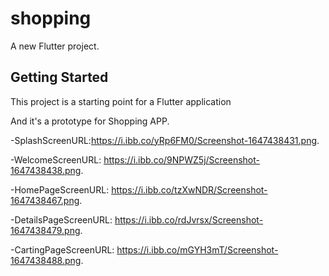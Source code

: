 # shopping

A new Flutter project.

## Getting Started

This project is a starting point for a Flutter application

And it's a prototype for Shopping APP.

-SplashScreenURL:https://i.ibb.co/yRp6FM0/Screenshot-1647438431.png.

-WelcomeScreenURL: https://i.ibb.co/9NPWZ5j/Screenshot-1647438438.png.

-HomePageScreenURL: https://i.ibb.co/tzXwNDR/Screenshot-1647438467.png.

-DetailsPageScreenURL: https://i.ibb.co/rdJvrsx/Screenshot-1647438479.png.

-CartingPageScreenURL: https://i.ibb.co/mGYH3mT/Screenshot-1647438488.png.
